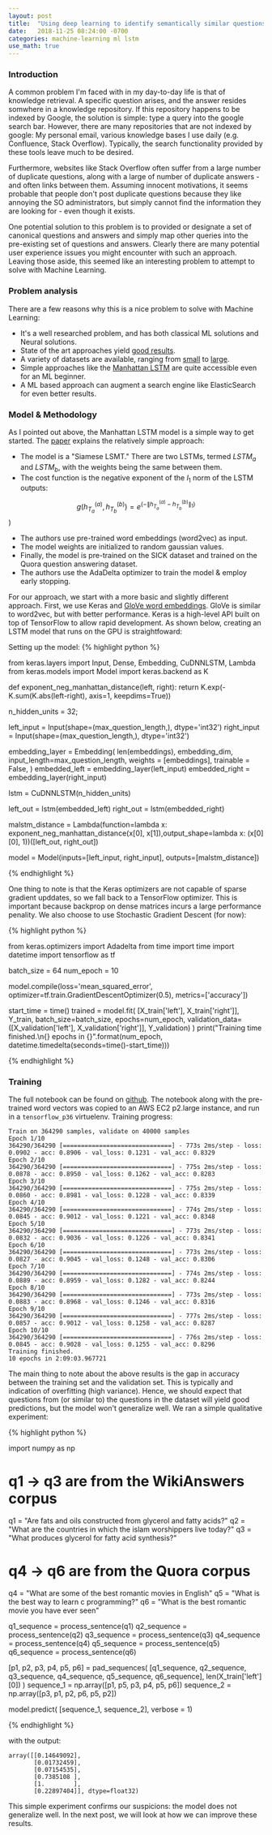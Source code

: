 ```yaml
---
layout: post
title:  "Using deep learning to identify semantically similar questions"
date:   2018-11-25 08:24:00 -0700
categories: machine-learning ml lstm
use_math: true
--- 
```


### Introduction 

A common problem I'm faced with in my day-to-day life is that of knowledge retrieval. A specific question arises, and the answer resides somwhere 
in a knowledge repository. If this repository happens to be indexed by Google, the solution is simple: type a query into the google search bar.
However, there are many repositories that are not indexed by google: My personal email, various knowledge bases I use daily (e.g. Confluence, 
Stack Overflow). Typically, the search functionality provided by these tools leave much to be desired.

Furthermore, websites like Stack Overflow often suffer from a large number of duplicate questions, along with a large of number of duplicate answers -
and often links between them. Assuming innocent motivations, it seems probable that people don't post duplicate questions because they like annoying 
the SO administrators, but simply cannot find the information they are looking for - even though it exists.

One potential solution to this problem is to provided or designate a set of canonical questions and answers and simply map other queries into the 
pre-existing set of questions and answers. Clearly there are many potential user experience issues you might encounter with such an approach. Leaving 
those aside, this seemed like an interesting problem to attempt to solve with Machine Learning.

### Problem analysis

There are a few reasons why this is a nice problem to solve with Machine Learning:
- It's a well researched problem, and has both classical ML solutions and Neural solutions.
- State of the art approaches yield [good results](https://nlpprogress.com/english/semantic_textual_similarity.html).
- A variety of datasets are available, ranging from [small](http://clic.cimec.unitn.it/composes/sick.html) to [large](https://www.kaggle.com/c/quora-question-pairs/data).
- Simple approaches like the [Manhattan LSTM](https://www.aaai.org/ocs/index.php/AAAI/AAAI16/paper/download/12195/12023) are quite accessible even for an ML beginner.
- A ML based approach can augment a search engine like ElasticSearch for even better results.

### Model & Methodology

As I pointed out above, the Manhattan LSTM model is a simple way to get started. The [paper](https://www.aaai.org/ocs/index.php/AAAI/AAAI16/paper/download/12195/12023) explains 
the relatively simple approach:
- The model is a "Siamese LSMT." There are two LSTMs, termed $LSTM_a$ and $LSTM_b$, with the weights being the same between them.
- The cost function is the negative exponent of the $l_1$ norm of the LSTM outputs:

 $$g(h^{(a)}_{T_a},h^{(b)}_{T_b}) = e^{(-\lVert{h^{(a)}_{T_a} - h^{(b)}_{T_b}}\rVert_{1})}$$)

 - The authors use pre-trained word embeddings (word2vec) as input.
 - The model weights are initialized to random gaussian values.
 - Finally, the model is pre-trained on the SICK dataset and trained on the Quora question answering dataset.
 - The authors use the AdaDelta optimizer to train the model & employ early stopping.


For our approach, we start with a more basic and slightly different approach. First, we use Keras and [GloVe word embeddings](https://nlp.stanford.edu/projects/glove/). GloVe is similar
to word2vec, but with better performance. Keras is a high-level API built on top of TensorFlow to allow rapid development. As shown below, creating an LSTM model that runs on the GPU is
straightfoward:

Setting up the model: 
 {% highlight python %}

from keras.layers import Input, Dense, Embedding, CuDNNLSTM, Lambda
from keras.models import Model
import keras.backend as K

def exponent_neg_manhattan_distance(left, right):
    return K.exp(-K.sum(K.abs(left-right), axis=1, keepdims=True))

n_hidden_units = 32;

left_input = Input(shape=(max_question_length,), dtype='int32')
right_input = Input(shape=(max_question_length,), dtype='int32')

embedding_layer = Embedding(
    len(embeddings), 
    embedding_dim, 
    input_length=max_question_length,
    weights = [embeddings],
    trainable = False,
)
embedded_left = embedding_layer(left_input)
embedded_right = embedding_layer(right_input)

lstm = CuDNNLSTM(n_hidden_units)

left_out = lstm(embedded_left)
right_out = lstm(embedded_right)

malstm_distance = Lambda(function=lambda x: exponent_neg_manhattan_distance(x[0], x[1]),output_shape=lambda x: (x[0][0], 1))([left_out, right_out])

model = Model(inputs=[left_input, right_input], outputs=[malstm_distance])

{% endhighlight %}

One thing to note is that the Keras optimizers are not capable of sparse gradient upddates, so we fall back to a TensorFlow optimizer. This is important because
backprop on dense matrices incurs a large performance penality. We also choose to use Stochastic Gradient Descent (for now):

{% highlight python %}

from keras.optimizers import Adadelta
from time import time
import datetime 
import tensorflow as tf

batch_size = 64
num_epoch = 10

model.compile(loss='mean_squared_error', optimizer=tf.train.GradientDescentOptimizer(0.5), metrics=['accuracy'])

start_time = time()
trained = model.fit(
    [X_train['left'], X_train['right']], 
    Y_train, 
    batch_size=batch_size, 
    epochs=num_epoch,
    validation_data=([X_validation['left'], X_validation['right']], Y_validation)
)
print("Training time finished.\n{} epochs in {}".format(num_epoch, datetime.timedelta(seconds=time()-start_time)))

{% endhighlight %}

### Training

The full notebook can be found on [github](https://github.com/erikbeerepoot/machine-learning/blob/master/notebooks/semantic-similarity/Manhattan-LSTM.ipynb). The notebook along
with the pre-trained word vectors was copied to an AWS EC2 p2.large instance, and run in a `tensorflow_p36` virtuelenv. Training progress:


```
Train on 364290 samples, validate on 40000 samples
Epoch 1/10
364290/364290 [==============================] - 773s 2ms/step - loss: 0.0902 - acc: 0.8906 - val_loss: 0.1231 - val_acc: 0.8329
Epoch 2/10
364290/364290 [==============================] - 775s 2ms/step - loss: 0.0878 - acc: 0.8950 - val_loss: 0.1262 - val_acc: 0.8283
Epoch 3/10
364290/364290 [==============================] - 775s 2ms/step - loss: 0.0860 - acc: 0.8981 - val_loss: 0.1228 - val_acc: 0.8339
Epoch 4/10
364290/364290 [==============================] - 774s 2ms/step - loss: 0.0845 - acc: 0.9012 - val_loss: 0.1221 - val_acc: 0.8348
Epoch 5/10
364290/364290 [==============================] - 773s 2ms/step - loss: 0.0832 - acc: 0.9036 - val_loss: 0.1226 - val_acc: 0.8341
Epoch 6/10
364290/364290 [==============================] - 773s 2ms/step - loss: 0.0827 - acc: 0.9045 - val_loss: 0.1248 - val_acc: 0.8306
Epoch 7/10
364290/364290 [==============================] - 774s 2ms/step - loss: 0.0889 - acc: 0.8959 - val_loss: 0.1282 - val_acc: 0.8244
Epoch 8/10
364290/364290 [==============================] - 773s 2ms/step - loss: 0.0883 - acc: 0.8968 - val_loss: 0.1246 - val_acc: 0.8316
Epoch 9/10
364290/364290 [==============================] - 777s 2ms/step - loss: 0.0857 - acc: 0.9012 - val_loss: 0.1258 - val_acc: 0.8287
Epoch 10/10
364290/364290 [==============================] - 776s 2ms/step - loss: 0.0845 - acc: 0.9028 - val_loss: 0.1255 - val_acc: 0.8296
Training finished.
10 epochs in 2:09:03.967721
```

The main thing to note about the above results is the gap in accuracy between the training set and the validation set. This is typically 
and indication of overfitting (high variance). Hence, we should expect that questions from (or similar to) the questions in the dataset
will yield good predictions, but the model won't generalize well. We ran a simple qualitative experiment:

{% highlight python %}

import numpy as np

# q1 -> q3 are from the WikiAnswers corpus
q1 = "Are fats and oils constructed from glycerol and fatty acids?"
q2 = "What are the countries in which the islam worshippers live today?"
q3 = "What produces glycerol for fatty acid synthesis?"
# q4 -> q6 are from the Quora corpus
q4 = "What are some of the best romantic movies in English"
q5 = "What is the best way to learn c programming?"
q6 = "What is the best romantic movie you have ever seen"

q1_sequence = process_sentence(q1)
q2_sequence = process_sentence(q2)
q3_sequence = process_sentence(q3)
q4_sequence = process_sentence(q4)
q5_sequence = process_sentence(q5)
q6_sequence = process_sentence(q6)

[p1, p2, p3, p4, p5, p6] = pad_sequences(
    [q1_sequence, q2_sequence, q3_sequence, q4_sequence, q5_sequence, q6_sequence], len(X_train['left'][0])
)
sequence_1 = np.array([p1, p5, p3, p4, p5, p6])
sequence_2 = np.array([p3, p1, p2, p6, p5, p2])

model.predict( [sequence_1, sequence_2], verbose = 1)

{% endhighlight %}

with the output:

```
array([[0.14649092],
       [0.01732459],
       [0.07154535],
       [0.7385108 ],
       [1.        ],
       [0.22897404]], dtype=float32)
```

This simple experiment confirms our suspicions: the model does not generalize well. In the next post, we will look at how we can improve these results.
